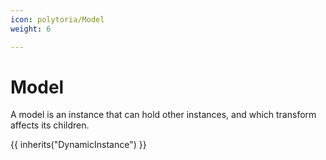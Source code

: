 ```yaml
---
icon: polytoria/Model
weight: 6

---
```


# Model

A model is an instance that can hold other instances, and which transform affects its children.

{{ inherits("DynamicInstance") }}
